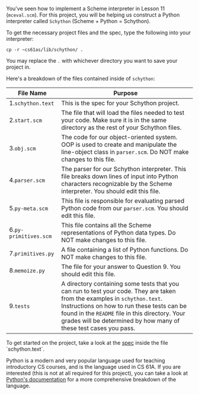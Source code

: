 You've seen how to implement a Scheme interpreter in Lesson 11 (`mceval.scm`). For this project, you will be helping us construct a Python interpreter called `Schython` (Scheme + Python = Schython).

To get the necessary project files and the spec, type the following into your interpreter:

	cp -r ~cs61as/lib/schython/ .

You may replace the `.` with whichever directory you want to save your project in.

Here's a breakdown of the files contained inside of `schython`:

<table class="table table-bordered table-striped">
<thead><tr>
    <th>File Name</th>
    <th>Purpose</th>
</tr></thead><tbody>
<tr>
    <td>1.<code>schython.text</code></td>
    <td>This is the spec for your Schython project.</td>
</tr>
<tr>
    <td>2.<code>start.scm</code></td>
    <td>The file that will load the files needed to test your code. Make sure it is in the same directory as the rest of your Schython files.</td>
</tr>
<tr>
    <td>3.<code>obj.scm</code></td>
    <td>The code for our object-oriented system. OOP is used to create and manipulate the line-object class in <code>parser.scm</code>. Do NOT make changes to this file.</td>
</tr>
<tr>
    <td>4.<code>parser.scm</code></td>
    <td>The parser for our Schython interpreter. This file breaks down lines of input into Python characters recognizable by the Scheme interpreter. You should edit this file.</td>
</tr>
<tr>
    <td>5.<code>py-meta.scm</code></td>
    <td>This file is responsible for evaluating parsed Python code from our <code>parser.scm</code>. You should edit this file.</td>
</tr>
<tr>
    <td>6.<code>py-primitives.scm</code></td>
    <td>This file contains all the Scheme representations of Python data types. Do NOT make changes to this file.</td>
</tr>
<tr>
    <td>7.<code>primitives.py</code></td>
    <td>A file containing a list of Python functions. Do NOT make changes to this file.</td>
</tr>
<tr>
    <td>8.<code>memoize.py</code></td>
    <td>The file for your answer to Question 9. You should edit this file.</td>
</tr>
<tr>
    <td>9.<code>tests</code></td>
    <td>A directory containing some tests that you can run to test your code. They are taken from the examples in <code>schython.text</code>. Instructions on how to run these tests can be found in the <code>README</code> file in this directory. Your grades will be determined by how many of these test cases you pass. </td>
</tr>
</tbody>
</table>

To get started on the project, take a look at the [spec](https://en.wikipedia.org/wiki/Specification_(technical_standard)) inside the file `schython.text`.

Python is a modern and very popular language used for teaching introductory CS courses, and is the language used in CS 61A. If you are interested (this is not at all required for this project), you can take a look at [Python's documentation](https://docs.python.org/3/tutorial/index.html) for a more comprehensive breakdown of the language.
